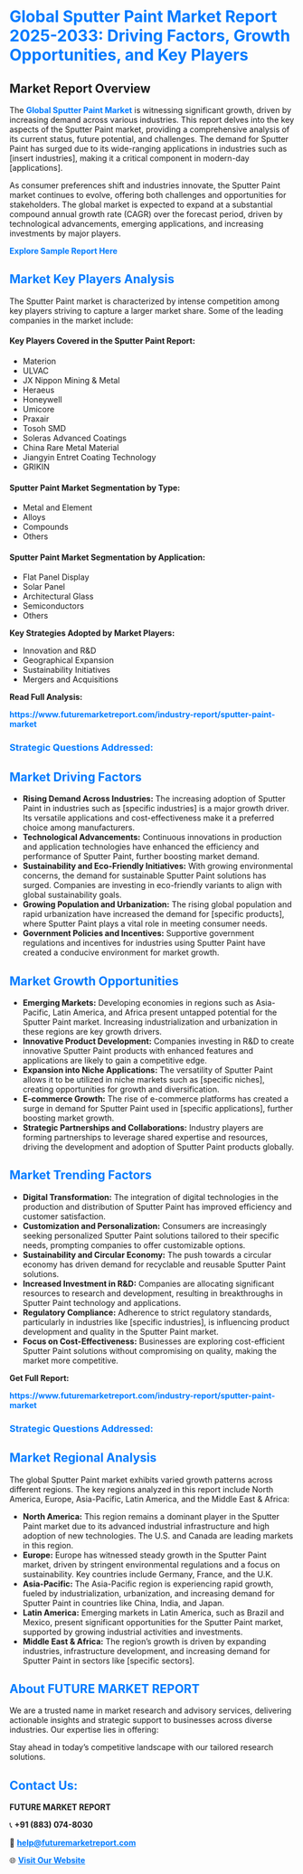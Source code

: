 <h1 style="color: #007BFF;">Global Sputter Paint Market Report 2025-2033: Driving Factors, Growth Opportunities, and Key Players</h1>

<section id="overview">
<h2>Market Report Overview</h2>
<p>The <a href="https://www.futuremarketreport.com/industry-report/sputter-paint-market" style="color: #007BFF; text-decoration: none;"><strong>Global Sputter Paint Market</strong></a> is witnessing significant growth, driven by increasing demand across various industries. This report delves into the key aspects of the Sputter Paint market, providing a comprehensive analysis of its current status, future potential, and challenges. The demand for Sputter Paint has surged due to its wide-ranging applications in industries such as [insert industries], making it a critical component in modern-day [applications].</p>
<p>As consumer preferences shift and industries innovate, the Sputter Paint market continues to evolve, offering both challenges and opportunities for stakeholders. The global market is expected to expand at a substantial compound annual growth rate (CAGR) over the forecast period, driven by technological advancements, emerging applications, and increasing investments by major players.</p>
</section>

<section id="overview">
<p><a href="https://www.futuremarketreport.com/request-sample/reportId=40396" style="color: #007BFF; text-decoration: none;"><strong>Explore Sample Report Here</strong></a></p>
</section>

<section id="key-players">
<h2 style="color: #007BFF;">Market Key Players Analysis</h2>
<p>The Sputter Paint market is characterized by intense competition among key players striving to capture a larger market share. Some of the leading companies in the market include:</p>
<h4>Key Players Covered in the Sputter Paint Report:</h4>
<ul><li>Materion</li><li>ULVAC</li><li>JX Nippon Mining &amp; Metal</li><li>Heraeus</li><li>Honeywell</li><li>Umicore</li><li>Praxair</li><li>Tosoh SMD</li><li>Soleras Advanced Coatings</li><li>China Rare Metal Material</li><li>Jiangyin Entret Coating Technology</li><li>GRIKIN</li></ul>
<h4>Sputter Paint Market Segmentation by Type:</h4>
<ul><li>Metal and Element</li><li>Alloys</li><li>Compounds</li><li>Others</li></ul>

<h4>Sputter Paint Market Segmentation by Application:</h4>
<ul><li>Flat Panel Display</li><li>Solar Panel</li><li>Architectural Glass</li><li>Semiconductors</li><li>Others</li></ul>
<p><strong>Key Strategies Adopted by Market Players:</strong></p>
<ul>
<li>Innovation and R&D</li>
<li>Geographical Expansion</li>
<li>Sustainability Initiatives</li>
<li>Mergers and Acquisitions</li>
</ul>
</section>

<section>
<p><strong>Read Full Analysis: </strong></p><a href="https://www.futuremarketreport.com/industry-report/sputter-paint-market" style="color: #007BFF; text-decoration: none;"><strong>https://www.futuremarketreport.com/industry-report/sputter-paint-market</strong></a>
<h3 style="color: #007BFF;">Strategic Questions Addressed:</h3>
</section>

<section id="driving-factors">
<h2 style="color: #007BFF;">Market Driving Factors</h2>
<ul>
<li><strong>Rising Demand Across Industries:</strong> The increasing adoption of Sputter Paint in industries such as [specific industries] is a major growth driver. Its versatile applications and cost-effectiveness make it a preferred choice among manufacturers.</li>
<li><strong>Technological Advancements:</strong> Continuous innovations in production and application technologies have enhanced the efficiency and performance of Sputter Paint, further boosting market demand.</li>
<li><strong>Sustainability and Eco-Friendly Initiatives:</strong> With growing environmental concerns, the demand for sustainable Sputter Paint solutions has surged. Companies are investing in eco-friendly variants to align with global sustainability goals.</li>
<li><strong>Growing Population and Urbanization:</strong> The rising global population and rapid urbanization have increased the demand for [specific products], where Sputter Paint plays a vital role in meeting consumer needs.</li>
<li><strong>Government Policies and Incentives:</strong> Supportive government regulations and incentives for industries using Sputter Paint have created a conducive environment for market growth.</li>
</ul>
</section>

<section id="growth-opportunities">
<h2 style="color: #007BFF;">Market Growth Opportunities</h2>
<ul>
<li><strong>Emerging Markets:</strong> Developing economies in regions such as Asia-Pacific, Latin America, and Africa present untapped potential for the Sputter Paint market. Increasing industrialization and urbanization in these regions are key growth drivers.</li>
<li><strong>Innovative Product Development:</strong> Companies investing in R&D to create innovative Sputter Paint products with enhanced features and applications are likely to gain a competitive edge.</li>
<li><strong>Expansion into Niche Applications:</strong> The versatility of Sputter Paint allows it to be utilized in niche markets such as [specific niches], creating opportunities for growth and diversification.</li>
<li><strong>E-commerce Growth:</strong> The rise of e-commerce platforms has created a surge in demand for Sputter Paint used in [specific applications], further boosting market growth.</li>
<li><strong>Strategic Partnerships and Collaborations:</strong> Industry players are forming partnerships to leverage shared expertise and resources, driving the development and adoption of Sputter Paint products globally.</li>
</ul>
</section>

<section id="trending-factors">
<h2 style="color: #007BFF;">Market Trending Factors</h2>
<ul>
<li><strong>Digital Transformation:</strong> The integration of digital technologies in the production and distribution of Sputter Paint has improved efficiency and customer satisfaction.</li>
<li><strong>Customization and Personalization:</strong> Consumers are increasingly seeking personalized Sputter Paint solutions tailored to their specific needs, prompting companies to offer customizable options.</li>
<li><strong>Sustainability and Circular Economy:</strong> The push towards a circular economy has driven demand for recyclable and reusable Sputter Paint solutions.</li>
<li><strong>Increased Investment in R&D:</strong> Companies are allocating significant resources to research and development, resulting in breakthroughs in Sputter Paint technology and applications.</li>
<li><strong>Regulatory Compliance:</strong> Adherence to strict regulatory standards, particularly in industries like [specific industries], is influencing product development and quality in the Sputter Paint market.</li>
<li><strong>Focus on Cost-Effectiveness:</strong> Businesses are exploring cost-efficient Sputter Paint solutions without compromising on quality, making the market more competitive.</li>
</ul>
</section>

<section>
<p><strong>Get Full Report: </strong></p><a href="https://www.futuremarketreport.com/industry-report/sputter-paint-market" style="color: #007BFF; text-decoration: none;"><strong>https://www.futuremarketreport.com/industry-report/sputter-paint-market</strong></a>
<h3 style="color: #007BFF;">Strategic Questions Addressed:</h3>
</section>


<section id="regional-analysis">
<h2 style="color: #007BFF;">Market Regional Analysis</h2>
<p>The global Sputter Paint market exhibits varied growth patterns across different regions. The key regions analyzed in this report include North America, Europe, Asia-Pacific, Latin America, and the Middle East & Africa:</p>
<ul>
<li><strong>North America:</strong> This region remains a dominant player in the Sputter Paint market due to its advanced industrial infrastructure and high adoption of new technologies. The U.S. and Canada are leading markets in this region.</li>
<li><strong>Europe:</strong> Europe has witnessed steady growth in the Sputter Paint market, driven by stringent environmental regulations and a focus on sustainability. Key countries include Germany, France, and the U.K.</li>
<li><strong>Asia-Pacific:</strong> The Asia-Pacific region is experiencing rapid growth, fueled by industrialization, urbanization, and increasing demand for Sputter Paint in countries like China, India, and Japan.</li>
<li><strong>Latin America:</strong> Emerging markets in Latin America, such as Brazil and Mexico, present significant opportunities for the Sputter Paint market, supported by growing industrial activities and investments.</li>
<li><strong>Middle East & Africa:</strong> The region’s growth is driven by expanding industries, infrastructure development, and increasing demand for Sputter Paint in sectors like [specific sectors].</li>
</ul>
</section>

<footer>
<h2 style="color: #007BFF;">About FUTURE MARKET REPORT</h2>
<p>We are a trusted name in market research and advisory services, delivering actionable insights and strategic support to businesses across diverse industries. Our expertise lies in offering:</p>

<p>Stay ahead in today’s competitive landscape with our tailored research solutions.</p>

<h2 style="color: #007BFF;">Contact Us:</h2>
<p><strong>FUTURE MARKET REPORT</strong></p>
<p>📞 <strong>+91 (883) 074-8030</strong></p>
<p>📧 <strong><a href="mailto:help@futuremarketreport.com" style="color: #007BFF;">help@futuremarketreport.com</a></strong></p>
<p>🌐 <strong><a href="https://www.futuremarketreport.com/" style="color: #007BFF;">Visit Our Website</a></strong></p>
</footer>